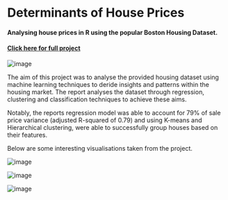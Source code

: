 # Determinants of House Prices

#### Analysing house prices in R using the popular Boston Housing Dataset. 
#### [Click here for full project](https://raw.githubusercontent.com/Ryan-Daley/House-Price-Determinants/main/Final%20Report.pdf)

![image](https://user-images.githubusercontent.com/113039811/221191533-08aade18-7fa2-4e77-8e66-278a897b5d2b.png)

The aim of this project was to analyse the provided housing dataset using machine learning techniques to deride insights and patterns within the housing market. The report analyses the dataset through regression, clustering and classification techniques to achieve these aims.

Notably, the reports regression model was able to account for 79% of sale price variance (adjusted R-squared of 0.79) and using K-means and Hierarchical clustering, were able to successfully group houses based on their features.

Below are some interesting visualisations taken from the project.

![image](https://user-images.githubusercontent.com/113039811/221191376-95a1df69-18f2-460f-93c4-8effcd8eaf9f.png)

![image](https://user-images.githubusercontent.com/113039811/221191470-b469fb5e-749f-4501-8cb0-2946f2b107d1.png)

![image](https://user-images.githubusercontent.com/113039811/221191726-756cb660-84a0-4b96-b476-56723c69890c.png)
